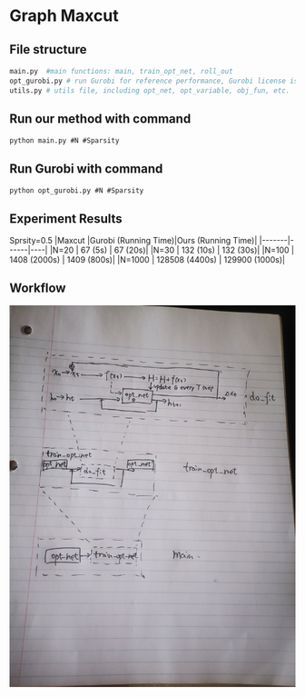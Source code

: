 # Graph Maxcut
## File structure
```python
main.py  #main functions: main, train_opt_net, roll_out
opt_gurobi.py # run Gurobi for reference performance, Gurobi license is required
utils.py # utils file, including opt_net, opt_variable, obj_fun, etc.
```
## Run our method with command 

```
python main.py #N #Sparsity
```

## Run Gurobi with command 

```
python opt_gurobi.py #N #Sparsity
```


## Experiment Results
Sprsity=0.5
|Maxcut |Gurobi (Running Time)|Ours (Running Time)|
|-------|------|----|
|N=20   | 67 (5s)  | 67 (20s)|
|N=30   | 132 (10s)  | 132 (30s)|
|N=100   | 1408 (2000s)  | 1409 (800s)|
|N=1000   |  128508 (4400s)  |  129900 (1000s)|
## Workflow
 ![pipeline](pipeline.jpg)
